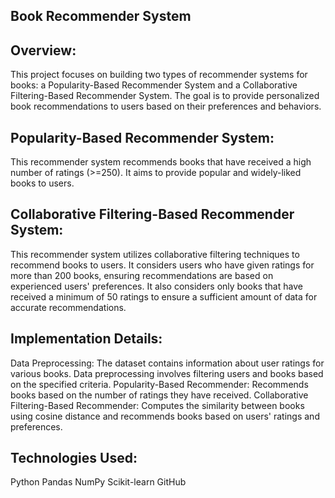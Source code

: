 ## Book Recommender System
## Overview:
This project focuses on building two types of recommender systems for books: a Popularity-Based Recommender System and a Collaborative Filtering-Based Recommender System. The goal is to provide personalized book recommendations to users based on their preferences and behaviors.

## Popularity-Based Recommender System:
This recommender system recommends books that have received a high number of ratings (>=250). It aims to provide popular and widely-liked books to users.

## Collaborative Filtering-Based Recommender System:
This recommender system utilizes collaborative filtering techniques to recommend books to users. It considers users who have given ratings for more than 200 books, ensuring recommendations are based on experienced users' preferences. It also considers only books that have received a minimum of 50 ratings to ensure a sufficient amount of data for accurate recommendations.

## Implementation Details:
Data Preprocessing: The dataset contains information about user ratings for various books. Data preprocessing involves filtering users and books based on the specified criteria.
Popularity-Based Recommender: Recommends books based on the number of ratings they have received.
Collaborative Filtering-Based Recommender: Computes the similarity between books using cosine distance and recommends books based on users' ratings and preferences.
## Technologies Used:
Python
Pandas
NumPy
Scikit-learn
GitHub
